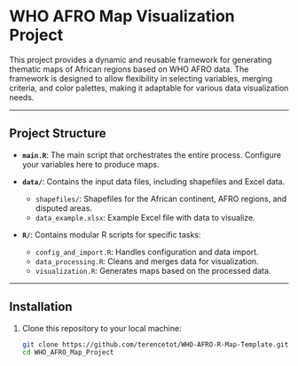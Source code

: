 # WHO AFRO Map Visualization Project

This project provides a dynamic and reusable framework for generating thematic maps of African regions based on WHO AFRO data. The framework is designed to allow flexibility in selecting variables, merging criteria, and color palettes, making it adaptable for various data visualization needs.

---

## **Project Structure**

- **`main.R`**: The main script that orchestrates the entire process. Configure your variables here to produce maps.

- **`data/`**: Contains the input data files, including shapefiles and Excel data.
  - `shapefiles/`: Shapefiles for the African continent, AFRO regions, and disputed areas.
  - `data_example.xlsx`: Example Excel file with data to visualize.

- **`R/`**: Contains modular R scripts for specific tasks:
  - `config_and_import.R`: Handles configuration and data import.
  - `data_processing.R`: Cleans and merges data for visualization.
  - `visualization.R`: Generates maps based on the processed data.

---

## **Installation**

1. Clone this repository to your local machine:
   ```bash
   git clone https://github.com/terencetot/WHO-AFRO-R-Map-Template.git
   cd WHO_AFRO_Map_Project
